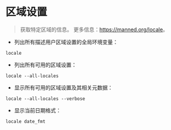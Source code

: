 # 区域设置

> 获取特定区域的信息。
> 更多信息：<https://manned.org/locale>。

- 列出所有描述用户区域设置的全局环境变量：

`locale`

- 列出所有可用的区域设置：

`locale --all-locales`

- 显示所有可用的区域设置及其相关元数据：

`locale --all-locales --verbose`

- 显示当前日期格式：

`locale date_fmt`